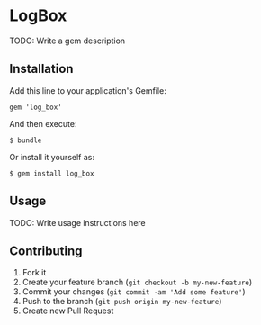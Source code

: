 # LogBox

TODO: Write a gem description

## Installation

Add this line to your application's Gemfile:

    gem 'log_box'

And then execute:

    $ bundle

Or install it yourself as:

    $ gem install log_box

## Usage

TODO: Write usage instructions here

## Contributing

1. Fork it
2. Create your feature branch (`git checkout -b my-new-feature`)
3. Commit your changes (`git commit -am 'Add some feature'`)
4. Push to the branch (`git push origin my-new-feature`)
5. Create new Pull Request
